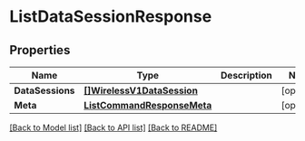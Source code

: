 # ListDataSessionResponse

## Properties

Name | Type | Description | Notes
------------ | ------------- | ------------- | -------------
**DataSessions** | [**[]WirelessV1DataSession**](WirelessV1DataSession.md) |  |[optional] 
**Meta** | [**ListCommandResponseMeta**](ListCommandResponseMeta.md) |  |[optional] 

[[Back to Model list]](../README.md#documentation-for-models) [[Back to API list]](../README.md#documentation-for-api-endpoints) [[Back to README]](../README.md)


